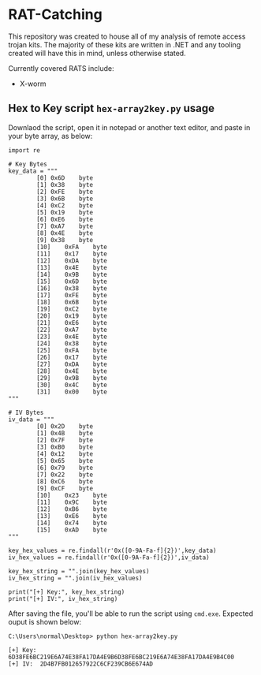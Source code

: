 # RAT-Catching

This repository was created to house all of my analysis of remote access trojan kits. The majority of these kits are written in .NET and any tooling created will have this in mind, unless otherwise stated.

Currently covered RATS include:

* X-worm






## Hex to Key script `hex-array2key.py` usage

Downlaod the script, open it in notepad or another text editor, and paste in your byte array, as below:

```
import re

# Key Bytes
key_data = """
		[0]	0x6D	byte
		[1]	0x38	byte
		[2]	0xFE	byte
		[3]	0x6B	byte
		[4]	0xC2	byte
		[5]	0x19	byte
		[6]	0xE6	byte
		[7]	0xA7	byte
		[8]	0x4E	byte
		[9]	0x38	byte
		[10]	0xFA	byte
		[11]	0x17	byte
		[12]	0xDA	byte
		[13]	0x4E	byte
		[14]	0x9B	byte
		[15]	0x6D	byte
		[16]	0x38	byte
		[17]	0xFE	byte
		[18]	0x6B	byte
		[19]	0xC2	byte
		[20]	0x19	byte
		[21]	0xE6	byte
		[22]	0xA7	byte
		[23]	0x4E	byte
		[24]	0x38	byte
		[25]	0xFA	byte
		[26]	0x17	byte
		[27]	0xDA	byte
		[28]	0x4E	byte
		[29]	0x9B	byte
		[30]	0x4C	byte
		[31]	0x00	byte
"""

# IV Bytes
iv_data = """
		[0]	0x2D	byte
		[1]	0x4B	byte
		[2]	0x7F	byte
		[3]	0xB0	byte
		[4]	0x12	byte
		[5]	0x65	byte
		[6]	0x79	byte
		[7]	0x22	byte
		[8]	0xC6	byte
		[9]	0xCF	byte
		[10]	0x23	byte
		[11]	0x9C	byte
		[12]	0xB6	byte
		[13]	0xE6	byte
		[14]	0x74	byte
		[15]	0xAD	byte
"""

key_hex_values = re.findall(r'0x([0-9A-Fa-f]{2})',key_data)
iv_hex_values = re.findall(r'0x([0-9A-Fa-f]{2})',iv_data)

key_hex_string = "".join(key_hex_values)
iv_hex_string = "".join(iv_hex_values)

print("[+] Key:", key_hex_string)
print("[+] IV:", iv_hex_string)
```

After saving the file, you'll be able to run the script using `cmd.exe`. Expected ouput is shown below: 

```
C:\Users\normal\Desktop> python hex-array2key.py

[+] Key: 6D38FE6BC219E6A74E38FA17DA4E9B6D38FE6BC219E6A74E38FA17DA4E9B4C00
[+] IV:  2D4B7FB012657922C6CF239CB6E674AD

```
